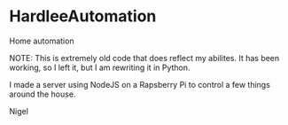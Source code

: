 # HardleeAutomation
Home automation

NOTE: This is extremely old code that does reflect my abilites. It has been working, so I left it, but I am rewriting it in Python.

I made a server using NodeJS on a Rapsberry Pi to control a few things around the house.

Nigel
